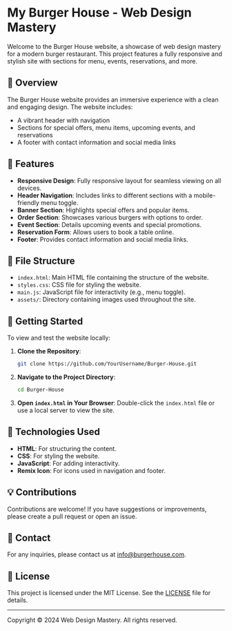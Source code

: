# My Burger House - Web Design Mastery

Welcome to the Burger House website, a showcase of web design mastery for a modern burger restaurant. This project features a fully responsive and stylish site with sections for menu, events, reservations, and more.

## 📜 Overview

The Burger House website provides an immersive experience with a clean and engaging design. The website includes:
- A vibrant header with navigation
- Sections for special offers, menu items, upcoming events, and reservations
- A footer with contact information and social media links

## 🎨 Features

- **Responsive Design**: Fully responsive layout for seamless viewing on all devices.
- **Header Navigation**: Includes links to different sections with a mobile-friendly menu toggle.
- **Banner Section**: Highlights special offers and popular items.
- **Order Section**: Showcases various burgers with options to order.
- **Event Section**: Details upcoming events and special promotions.
- **Reservation Form**: Allows users to book a table online.
- **Footer**: Provides contact information and social media links.

## 📁 File Structure

- `index.html`: Main HTML file containing the structure of the website.
- `styles.css`: CSS file for styling the website.
- `main.js`: JavaScript file for interactivity (e.g., menu toggle).
- `assets/`: Directory containing images used throughout the site.

## 🚀 Getting Started

To view and test the website locally:

1. **Clone the Repository**:
    ```bash
    git clone https://github.com/YourUsername/Burger-House.git
    ```

2. **Navigate to the Project Directory**:
    ```bash
    cd Burger-House
    ```

3. **Open `index.html` in Your Browser**:
    Double-click the `index.html` file or use a local server to view the site.

## 🔧 Technologies Used

- **HTML**: For structuring the content.
- **CSS**: For styling the website.
- **JavaScript**: For adding interactivity.
- **Remix Icon**: For icons used in navigation and footer.

## 💡 Contributions

Contributions are welcome! If you have suggestions or improvements, please create a pull request or open an issue.

## 📧 Contact

For any inquiries, please contact us at [info@burgerhouse.com](mailto:info@burgerhouse.com).

## 📜 License

This project is licensed under the MIT License. See the [LICENSE]() file for details.

---

Copyright © 2024 Web Design Mastery. All rights reserved.

